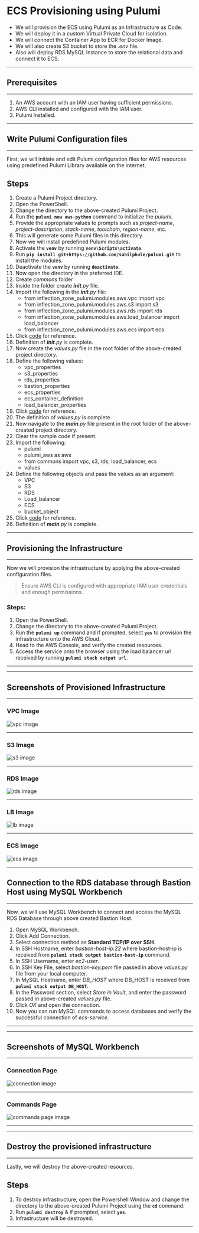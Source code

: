 # ECS Provisioning using Pulumi
- We will provision the ECS using Pulumi as an Infrastructure as Code.
- We will deploy it in a custom Virtual Private Cloud for isolation.
- We will connect the Container App to ECR for Docker Image.
- We will also create S3 bucket to store the *.env* file.
- Also will deploy RDS MySQL Instance to store the relational data and connect it to ECS.

---
## Prerequisites
---

1. An AWS account with an IAM user having sufficient permissions.
2. AWS CLI installed and configured with the IAM user.
3. Pulumi Installed.

---
## Write Pulumi Configuration files
---

First, we will initiate and edit Pulumi configuration files for AWS resources using predefined Pulumi Library available on the internet.

## Steps
1. Create a Pulumi Project directory.
2. Open the PowerShell.
3. Change the directory to the above-created Pulumi Project.
4. Run the **`pulumi new aws-python`** command to initialize the *pulumi*.
5. Provide the appropriate values to prompts such as *project-name*, *project-description*, *stack-name*, *toolchain*, *region-name*, etc.
6. This will generate some Pulumi files in this directory.
7. Now we will install predefined Pulumi modules.
8. Activate the **`venv`** by running **`venv\Scripts\activate`**.
9. Run **`pip install git+https://github.com/sahilphule/pulumi.git`** to install the modules.
10. Deactivate the **`venv`** by running **`deactivate`**.
11. Now open the directory in the preferred IDE.
12. Create *commons* folder
13. Inside the folder create *__init__.py* file.
14. Import the following in the *__init__.py* file:
    - from inflection_zone_pulumi.modules.aws.vpc import vpc
    - from inflection_zone_pulumi.modules.aws.s3 import s3
    - from inflection_zone_pulumi.modules.aws.rds import rds
    - from inflection_zone_pulumi.modules.aws.load_balancer import load_balancer
    - from inflection_zone_pulumi.modules.aws.ecs import ecs
15. Click [code](https://github.com/inflection-zone/iac-recipes/blob/inflection-sahil/pulumi/aws/ecs/commons/__init__.py) for reference.
16. Definition of *__init__.py* is complete.
17. Now create the *values.py* file in the root folder of the above-created project directory.
18. Define the following values:
    - vpc_properties
    - s3_properties
    - rds_properties
    - bastion_properties
    - ecs_properties
    - ecs_container_definition
    - load_balancer_properties
19. Click [code](https://github.com/inflection-zone/iac-recipes/blob/inflection-sahil/pulumi/aws/ecs/sample.values.py) for reference.
20. The definition of *values.py* is complete.
21. Now navigate to the *__main__.py* file present in the root folder of the above-created project directory.
22. Clear the sample code if present.
23. Import the following:
    - pulumi
    - pulumi_aws as aws
    - from commons import vpc, s3, rds, load_balancer, ecs
    - values
24. Define the following objects and pass the values as an argument:
    - VPC
    - S3
    - RDS
    - Load_balancer
    - ECS
    - bucket_object
25. Click [code](https://github.com/inflection-zone/iac-recipes/blob/inflection-sahil/pulumi/aws/ecs/__main__.py) for reference.
26. Definition of *__main__.py* is complete.

---
## Provisioning the Infrastructure
---

Now we will provision the infrastructure by applying the above-created configuration files.
> Ensure AWS CLI is configured with appropriate IAM user credentials and enough permissions.

### Steps:
1. Open the PowerShell.
2. Change the directory to the above-created Pulumi Project.
3. Run the **`pulumi up`** command and if prompted, select **`yes`** to provision the infrastructure onto the AWS Cloud.
4. Head to the AWS Console, and verify the created resources.
5. Access the service onto the browser using the load balancer url received by running **`pulumi stack output url`**.

---
<div style="page-break-after: always;"></div>

---
## Screenshots of Provisioned Infrastructure
---

### VPC Image
![vpc image](./images/vpc.png)

---

### S3 Image
![s3 image](./images/s3.png)

---
<div style="page-break-after: always;"></div>

### RDS Image
![rds image](./images/rds.png)

---

### LB Image
![lb image](./images/lb.png)

---
<div style="page-break-after: always;"></div>

### ECS Image
![ecs image](./images/ecs.png)

---
## Connection to the RDS database through Bastion Host using MySQL Workbench
---

Now, we will use MySQL Workbench to connect and access the MySQL RDS Database through above created Bastion Host.

1. Open MySQL Workbench.
2. Click Add Connection.
3. Select connection method as **Standard TCP/IP over SSH**.
4. In SSH Hostname, enter *bastion-host-ip:22* where bastion-host-ip is received from **`pulumi stack output bastion-host-ip`** command.
5. In SSH Username, enter *ec2-user*.
6. In SSH Key File, select *bastion-key.pem* file passed in above *values.py* file from your local computer.
7. In MySQL Hostname, enter *DB_HOST* where DB_HOST is received from **`pulumi stack output DB_HOST`**.
8. In the Password section, select *Store in Vault*, and enter the password passed in above-created *values.py* file.
9. Click *OK* and open the connection.
10. Now you can run MySQL commands to access databases and verify the successful connection of *ecs-service*.

---
<div style="page-break-after: always;"></div>

---
## Screenshots of MySQL Workbench
---

### Connection Page
![connection image](./images/workbench.png)

---

### Commands Page
![commands page image](./images/commands.png)

---
<div style="page-break-after: always;"></div>

---
## Destroy the provisioned infrastructure
---

Lastly, we will destroy the above-created resources.

## Steps
1. To destroy infrastructure, open the Powershell Window and change the directory to the above-created Pulumi Project using the **`cd`** command.
2. Run **`pulumi destroy`** & if prompted, select **`yes`**.
3. Infrastructure will be destroyed.

---